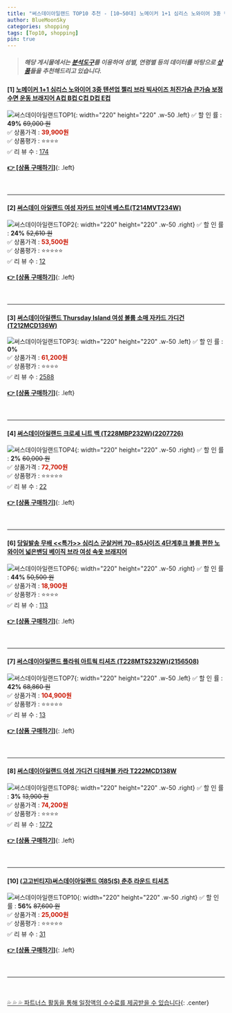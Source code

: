 ```yaml
---
title: "써스데이아일랜드 TOP10 추천 - [10~50대] 노메이커 1+1 심리스 노와이어 3중 텐션업 젤리 브라 빅사이즈 처진가슴 큰가슴 보정 수면 운동 브래지어 A컵 B컵 C컵 D"
author: BlueMoonSky
categories: shopping
tags: [Top10, shopping]
pin: true
---
```


> ##### 해당 게시물에서는 [**분석도구**](https://itemscout.io/)를 이용하여 **성별**, **연령별** 등의 데이터를 바탕으로 [**상품**](https://link.coupang.com/a/baae76)들을 추천해드리고 있습니다.

#### [1] [노메이커 1+1 심리스 노와이어 3중 텐션업 젤리 브라 빅사이즈 처진가슴 큰가슴 보정 수면 운동 브래지어 A컵 B컵 C컵 D컵 E컵](https://link.coupang.com/re/AFFSDP?lptag=AF5964186&subid=bluemoonsky6999&pageKey=6758030631&traceid=V0-153&itemId=15829680913&vendorItemId=83041384972)
![써스데이아일랜드TOP1](https://thumbnail8.coupangcdn.com/thumbnails/remote/230x230ex/image/vendor_inventory/2430/9bc2c590aefc899225bec5b6e3cf6aee392c57d87bf978acb8163d863ba3.jpg){: width="220" height="220" .w-50 .left}
✅ 할 인 률 : **49%** ~~<del class="base-price"> 69,000  </del>원~~<br>
✅ 상품가격 : <span style="color:#cb1400"> **39,900원** </span><br>
✅ 상품평가 : ⭐⭐⭐⭐<br>
✅ 리 뷰 수 : [174](https://link.coupang.com/re/AFFSDP?lptag=AF5964186&subid=bluemoonsky6999&pageKey=6758030631&traceid=V0-153&itemId=15829680913&vendorItemId=83041384972)<br>
<br>
[**👉  [상품 구매하기]**](https://link.coupang.com/re/AFFSDP?lptag=AF5964186&subid=bluemoonsky6999&pageKey=6758030631&traceid=V0-153&itemId=15829680913&vendorItemId=83041384972){: .left}
<br>
<br>
<br>

***

#### [2] [써스데이 아일랜드 여성 자카드 브이넥 베스트(T214MVT234W)](https://link.coupang.com/re/AFFSDP?lptag=AF5964186&subid=bluemoonsky6999&pageKey=7433987256&traceid=V0-153&itemId=19315164046&vendorItemId=87301650995)
![써스데이아일랜드TOP2](https://thumbnail10.coupangcdn.com/thumbnails/remote/230x230ex/image/vendor_inventory/4142/0bed4e3b98937a2f09e8b209a12160c0b80d62f74d318ab07f6d1d95eee6.jpg){: width="220" height="220" .w-50 .right}
✅ 할 인 률 : **24%** ~~<del class="base-price"> 52,610  </del>원~~<br>
✅ 상품가격 : <span style="color:#cb1400"> **53,500원** </span><br>
✅ 상품평가 : ⭐⭐⭐⭐⭐<br>
✅ 리 뷰 수 : [12](https://link.coupang.com/re/AFFSDP?lptag=AF5964186&subid=bluemoonsky6999&pageKey=7433987256&traceid=V0-153&itemId=19315164046&vendorItemId=87301650995)<br>
<br>
[**👉  [상품 구매하기]**](https://link.coupang.com/re/AFFSDP?lptag=AF5964186&subid=bluemoonsky6999&pageKey=7433987256&traceid=V0-153&itemId=19315164046&vendorItemId=87301650995){: .left}
<br>
<br>
<br>

***

#### [3] [써스데이아일랜드 Thursday Island 여성 볼륨 소매 자카드 가디건(T212MCD136W)](https://link.coupang.com/re/AFFSDP?lptag=AF5964186&subid=bluemoonsky6999&pageKey=7597585638&traceid=V0-153&itemId=20090346905&vendorItemId=87301494971)
![써스데이아일랜드TOP3](https://thumbnail10.coupangcdn.com/thumbnails/remote/230x230ex/image/vendor_inventory/a6c5/f927d576c156b2e41323eb8e475939eeded2b5ea442238b5f27251f041cf.jpg){: width="220" height="220" .w-50 .left}
✅ 할 인 률 : **0%** <br>
✅ 상품가격 : <span style="color:#cb1400"> **61,200원** </span><br>
✅ 상품평가 : ⭐⭐⭐⭐<br>
✅ 리 뷰 수 : [2588](https://link.coupang.com/re/AFFSDP?lptag=AF5964186&subid=bluemoonsky6999&pageKey=7597585638&traceid=V0-153&itemId=20090346905&vendorItemId=87301494971)<br>
<br>
[**👉  [상품 구매하기]**](https://link.coupang.com/re/AFFSDP?lptag=AF5964186&subid=bluemoonsky6999&pageKey=7597585638&traceid=V0-153&itemId=20090346905&vendorItemId=87301494971){: .left}
<br>
<br>
<br>

***

#### [4] [써스데이아일랜드 크로셰 니트 백 (T228MBP232W)(2207726)](https://link.coupang.com/re/AFFSDP?lptag=AF5964186&subid=bluemoonsky6999&pageKey=7611760118&traceid=V0-153&itemId=20161384997&vendorItemId=87253891921)
![써스데이아일랜드TOP4](https://thumbnail7.coupangcdn.com/thumbnails/remote/230x230ex/image/vendor_inventory/7b57/ac30c1703f6c00c8140ac90bad34e2d3cebd1a514d3c4fc0fb5d74d0e671.jpg){: width="220" height="220" .w-50 .right}
✅ 할 인 률 : **2%** ~~<del class="base-price"> 60,000  </del>원~~<br>
✅ 상품가격 : <span style="color:#cb1400"> **72,700원** </span><br>
✅ 상품평가 : ⭐⭐⭐⭐⭐<br>
✅ 리 뷰 수 : [22](https://link.coupang.com/re/AFFSDP?lptag=AF5964186&subid=bluemoonsky6999&pageKey=7611760118&traceid=V0-153&itemId=20161384997&vendorItemId=87253891921)<br>
<br>
[**👉  [상품 구매하기]**](https://link.coupang.com/re/AFFSDP?lptag=AF5964186&subid=bluemoonsky6999&pageKey=7611760118&traceid=V0-153&itemId=20161384997&vendorItemId=87253891921){: .left}
<br>
<br>
<br>

***

#### [6] [당일발송 무배 <<특가>> 심리스 군살커버 70~85사이즈 4단계후크 볼륨 편한 노와이어 넓은밴딩 베이직 브라 여성 속옷 브래지어](https://link.coupang.com/re/AFFSDP?lptag=AF5964186&subid=bluemoonsky6999&pageKey=6661090860&traceid=V0-153&itemId=15290878862&vendorItemId=87029939065)
![써스데이아일랜드TOP6](https://thumbnail8.coupangcdn.com/thumbnails/remote/230x230ex/image/vendor_inventory/3575/28ac46dd7579a7380b7fe5fbbea8357c3766f956067f11582d5a8a475bff.jpg){: width="220" height="220" .w-50 .right}
✅ 할 인 률 : **44%** ~~<del class="base-price"> 50,500  </del>원~~<br>
✅ 상품가격 : <span style="color:#cb1400"> **18,900원** </span><br>
✅ 상품평가 : ⭐⭐⭐⭐<br>
✅ 리 뷰 수 : [113](https://link.coupang.com/re/AFFSDP?lptag=AF5964186&subid=bluemoonsky6999&pageKey=6661090860&traceid=V0-153&itemId=15290878862&vendorItemId=87029939065)<br>
<br>
[**👉  [상품 구매하기]**](https://link.coupang.com/re/AFFSDP?lptag=AF5964186&subid=bluemoonsky6999&pageKey=6661090860&traceid=V0-153&itemId=15290878862&vendorItemId=87029939065){: .left}
<br>
<br>
<br>

***

#### [7] [써스데이아일랜드 플라워 아트웍 티셔츠 (T228MTS232W)(2156508)](https://link.coupang.com/re/AFFSDP?lptag=AF5964186&subid=bluemoonsky6999&pageKey=7577433703&traceid=V0-153&itemId=19996052186&vendorItemId=87093609883)
![써스데이아일랜드TOP7](https://thumbnail10.coupangcdn.com/thumbnails/remote/230x230ex/image/vendor_inventory/e168/ad31809acce69850011153d7d0bbe45ae02eccadbf001737ead5e720c081.jpg){: width="220" height="220" .w-50 .left}
✅ 할 인 률 : **42%** ~~<del class="base-price"> 68,860  </del>원~~<br>
✅ 상품가격 : <span style="color:#cb1400"> **104,900원** </span><br>
✅ 상품평가 : ⭐⭐⭐⭐⭐<br>
✅ 리 뷰 수 : [13](https://link.coupang.com/re/AFFSDP?lptag=AF5964186&subid=bluemoonsky6999&pageKey=7577433703&traceid=V0-153&itemId=19996052186&vendorItemId=87093609883)<br>
<br>
[**👉  [상품 구매하기]**](https://link.coupang.com/re/AFFSDP?lptag=AF5964186&subid=bluemoonsky6999&pageKey=7577433703&traceid=V0-153&itemId=19996052186&vendorItemId=87093609883){: .left}
<br>
<br>
<br>

***

#### [8] [써스데이아일랜드 여성 가디건 디테쳐블 카라 T222MCD138W](https://link.coupang.com/re/AFFSDP?lptag=AF5964186&subid=bluemoonsky6999&pageKey=7559597531&traceid=V0-153&itemId=19913067353&vendorItemId=87012953018)
![써스데이아일랜드TOP8](https://thumbnail9.coupangcdn.com/thumbnails/remote/230x230ex/image/vendor_inventory/0734/34c5c8d705e44332160a7ed3af60d1b92e4685573a10fcf2ea08d039de8b.jpg){: width="220" height="220" .w-50 .right}
✅ 할 인 률 : **3%** ~~<del class="base-price"> 13,900  </del>원~~<br>
✅ 상품가격 : <span style="color:#cb1400"> **74,200원** </span><br>
✅ 상품평가 : ⭐⭐⭐⭐<br>
✅ 리 뷰 수 : [1272](https://link.coupang.com/re/AFFSDP?lptag=AF5964186&subid=bluemoonsky6999&pageKey=7559597531&traceid=V0-153&itemId=19913067353&vendorItemId=87012953018)<br>
<br>
[**👉  [상품 구매하기]**](https://link.coupang.com/re/AFFSDP?lptag=AF5964186&subid=bluemoonsky6999&pageKey=7559597531&traceid=V0-153&itemId=19913067353&vendorItemId=87012953018){: .left}
<br>
<br>
<br>

***

#### [10] [(고고빈티지)써스데이아일랜드 여85(S) 춘추 라운드 티셔츠](https://link.coupang.com/re/AFFSDP?lptag=AF5964186&subid=bluemoonsky6999&pageKey=7430455562&traceid=V0-153&itemId=19297099860&vendorItemId=86411706817)
![써스데이아일랜드TOP10](https://thumbnail8.coupangcdn.com/thumbnails/remote/230x230ex/image/vendor_inventory/9782/a17f1faf11e8de58ac4f959002c79ea8d68a252bb53cc647e9fb9b076a85.jpg){: width="220" height="220" .w-50 .right}
✅ 할 인 률 : **56%** ~~<del class="base-price"> 87,600  </del>원~~<br>
✅ 상품가격 : <span style="color:#cb1400"> **25,000원** </span><br>
✅ 상품평가 : ⭐⭐⭐⭐⭐<br>
✅ 리 뷰 수 : [31](https://link.coupang.com/re/AFFSDP?lptag=AF5964186&subid=bluemoonsky6999&pageKey=7430455562&traceid=V0-153&itemId=19297099860&vendorItemId=86411706817)<br>
<br>
[**👉  [상품 구매하기]**](https://link.coupang.com/re/AFFSDP?lptag=AF5964186&subid=bluemoonsky6999&pageKey=7430455562&traceid=V0-153&itemId=19297099860&vendorItemId=86411706817){: .left}
<br>
<br>
<br>

***
<br><br>[💦 💦 💦 파트너스 활동을 통해 일정액의 수수료를 제공받을 수 있습니다](https://link.coupang.com/a/baae76){: .center}